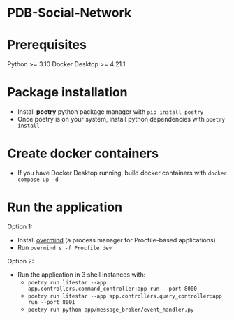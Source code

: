 # PDB-Social-Network

# Prerequisites
Python >= 3.10 
Docker Desktop >= 4.21.1

# Package installation
- Install **poetry** python package manager with `pip install poetry`
- Once poetry is on your system, install python dependencies with `poetry install`

# Create docker containers
- If you have Docker Desktop running, build docker containers with  `docker compose up -d`

# Run the application
Option 1:
- Install [overmind](https://github.com/DarthSim/overmind) (a process manager for Procfile-based applications)
- Run `overmind s -f Procfile.dev`

Option 2:
- Run the application in 3 shell instances with:
  - `poetry run litestar --app app.controllers.command_controller:app run --port 8000`
  - `poetry run litestar --app app.controllers.query_controller:app run --port 8001`
  - `poetry run python app/message_broker/event_handler.py`
